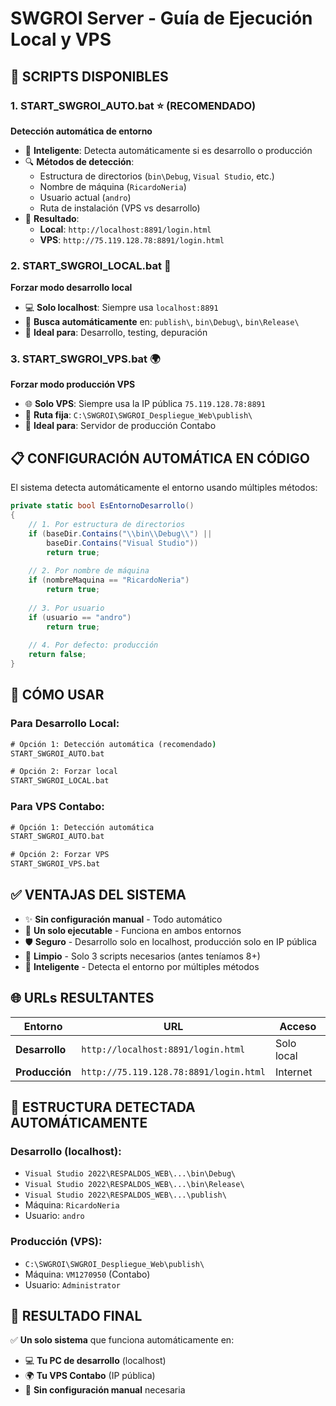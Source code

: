 # SWGROI Server - Guía de Ejecución Local y VPS

## 🚀 **SCRIPTS DISPONIBLES**

### **1. START_SWGROI_AUTO.bat** ⭐ (RECOMENDADO)
**Detección automática de entorno**
- 🧠 **Inteligente**: Detecta automáticamente si es desarrollo o producción
- 🔍 **Métodos de detección**:
  - Estructura de directorios (`bin\Debug`, `Visual Studio`, etc.)
  - Nombre de máquina (`RicardoNeria`)
  - Usuario actual (`andro`)
  - Ruta de instalación (VPS vs desarrollo)
- 🎯 **Resultado**:
  - **Local**: `http://localhost:8891/login.html`
  - **VPS**: `http://75.119.128.78:8891/login.html`

### **2. START_SWGROI_LOCAL.bat** 🧪
**Forzar modo desarrollo local**
- 💻 **Solo localhost**: Siempre usa `localhost:8891`
- 📁 **Busca automáticamente** en: `publish\`, `bin\Debug\`, `bin\Release\`
- 🔧 **Ideal para**: Desarrollo, testing, depuración

### **3. START_SWGROI_VPS.bat** 🌍
**Forzar modo producción VPS**
- 🌐 **Solo VPS**: Siempre usa la IP pública `75.119.128.78:8891`
- 📍 **Ruta fija**: `C:\SWGROI\SWGROI_Despliegue_Web\publish\`
- 🚀 **Ideal para**: Servidor de producción Contabo

## 📋 **CONFIGURACIÓN AUTOMÁTICA EN CÓDIGO**

El sistema detecta automáticamente el entorno usando múltiples métodos:

```csharp
private static bool EsEntornoDesarrollo()
{
    // 1. Por estructura de directorios
    if (baseDir.Contains("\\bin\\Debug\\") || 
        baseDir.Contains("Visual Studio"))
        return true;
    
    // 2. Por nombre de máquina
    if (nombreMaquina == "RicardoNeria")
        return true;
        
    // 3. Por usuario
    if (usuario == "andro")
        return true;
        
    // 4. Por defecto: producción
    return false;
}
```

## 🎯 **CÓMO USAR**

### **Para Desarrollo Local:**
```cmd
# Opción 1: Detección automática (recomendado)
START_SWGROI_AUTO.bat

# Opción 2: Forzar local
START_SWGROI_LOCAL.bat
```

### **Para VPS Contabo:**
```cmd
# Opción 1: Detección automática 
START_SWGROI_AUTO.bat

# Opción 2: Forzar VPS
START_SWGROI_VPS.bat
```

## ✅ **VENTAJAS DEL SISTEMA**

- ✨ **Sin configuración manual** - Todo automático
- 🔄 **Un solo ejecutable** - Funciona en ambos entornos
- 🛡️ **Seguro** - Desarrollo solo en localhost, producción solo en IP pública
- 🧹 **Limpio** - Solo 3 scripts necesarios (antes teníamos 8+)
- 🎯 **Inteligente** - Detecta el entorno por múltiples métodos

## 🌐 **URLs RESULTANTES**

| Entorno | URL | Acceso |
|---------|-----|--------|
| **Desarrollo** | `http://localhost:8891/login.html` | Solo local |
| **Producción** | `http://75.119.128.78:8891/login.html` | Internet |

## 🔧 **ESTRUCTURA DETECTADA AUTOMÁTICAMENTE**

### **Desarrollo (localhost):**
- `Visual Studio 2022\RESPALDOS_WEB\...\bin\Debug\`
- `Visual Studio 2022\RESPALDOS_WEB\...\bin\Release\`
- `Visual Studio 2022\RESPALDOS_WEB\...\publish\`
- Máquina: `RicardoNeria`
- Usuario: `andro`

### **Producción (VPS):**
- `C:\SWGROI\SWGROI_Despliegue_Web\publish\`
- Máquina: `VM1270950` (Contabo)
- Usuario: `Administrator`

## 🚀 **RESULTADO FINAL**

✅ **Un solo sistema** que funciona automáticamente en:
- 💻 **Tu PC de desarrollo** (localhost)
- 🌍 **Tu VPS Contabo** (IP pública)
- 🔧 **Sin configuración manual** necesaria